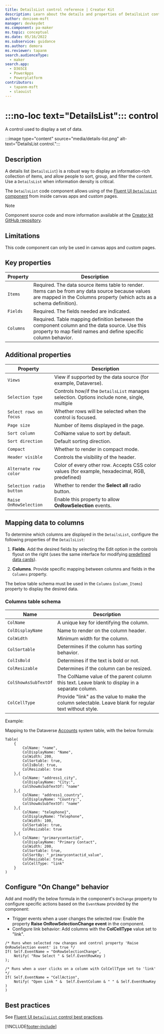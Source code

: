 ```yaml
---
title: DetailsList control reference | Creator Kit
description: Learn about the details and properties of DetailsList control in the Creator Kit.
author: denisem-msft
manager: devkeydet
ms.component: pa-maker
ms.topic: conceptual
ms.date: 05/16/2022
ms.subservice: guidance
ms.author: demora
ms.reviewer: tapanm
search.audienceType: 
  - maker
search.app: 
  - D365CE
  - PowerApps
  - Powerplatform
contributors:
  - tapanm-msft
  - slaouist
---
```


# :::no-loc text="DetailsList"::: control

A control used to display a set of data.

:::image type="content" source="media/details-list.png" alt-text="DetailsList control.":::

## Description

A details list (`DetailsList`) is a robust way to display an information-rich collection of items, and allow people to sort, group, and filter the content. Use a `DetailsList` when information density is critical.

The `DetailsList` code component allows using of the [Fluent UI `DetailsList` component](https://developer.microsoft.com/fluentui#/controls/web/detailslist) from inside canvas apps and custom pages.

> [!NOTE]
> Component source code and more information available at the [Creator kit GitHub repository](https://github.com/microsoft/powercat-creator-kit).

## Limitations

This code component can only be used in canvas apps and custom pages.

## Key properties

| Property | Description |
| -------- | ----------- |
| `Items` | Required. The data source items table to render. Items can be from any data source because values are mapped in the Columns property (which acts as a schema definition). |
| `Fields` | Required. The fields needed are indicated. |
| `Columns` | Required. Table mapping definition between the component column and the data source. Use this property to map field names and define specific column behavior. |

## Additional properties

| Property | Description |
| -------- | ----------- |
| `Views` | View if supported by the data source (for example, Dataverse). |
| `Selection type` | Controls how/if the `DetailsList` manages selection. Options include none, single, multiple |
| `Select rows on focus` | Whether rows will be selected when the control is focused. |
| `Page size` | Number of items displayed in the page. |
| `Sort column` | ColName value to sort by default. |
| `Sort direction` | Default sorting direction. |
| `Compact` | Whether to render in compact mode. |
| `Header visible` | Controls the visibility of the header. |
| `Alternate row color` | Color of every other row. Accepts CSS color values (for example,  hexadecimal, RGB, predefined) |
| `Selection radio button` | Whether to render the **Select all** radio button. |
| `Raise OnRowSelection` | Enable this property to allow **OnRowSelection** events. |

## Mapping data to columns

To determine which columns are displayed in the `DetailsList`, configure the following properties of the `DetailsList`:

1. **Fields**. Add the desired fields by selecting the Edit option in the controls flyout on the right (uses the same interface for modifying [predefined data cards](/power-apps/maker/canvas-apps/working-with-cards)).

1. **Columns**. Provide specific mapping between columns and fields in the `Columns` property.  

The below table schema must be used in the `Columns` (`column_Items`) property to display the desired data.

### Columns table schema

| Name | Description |
| ------ | ----------- |
| `ColName` | A unique key for identifying the column. |
| `ColDisplayName` | Name to render on the column header. |
| `ColWidth` | Minimum width for the column. |
| `ColSortable` | Determines if the column has sorting behavior. |
| `ColIsBold` | Determines if the text is bold or not. |
| `ColResizable` | Determines if the column can be resized. |
| `ColShowAsSubTextOf` | The ColName value of the parent column this text. Leave blank to display in a separate column. |
| `ColCellType` | Provide "link" as the value to make the column selectable. Leave blank for regular text without style. |

Example:

Mapping to the Dataverse [Accounts](/power-apps/developer/data-platform/reference/entities/account) system table, with the below formula:

```powerapps-dot
Table(
    {
        ColName: "name",
        ColDisplayName: "Name",
        ColWidth: 200,
        ColSortable: true,
        ColIsBold: true,
        ColResizable: true
    },{
        ColName: "address1_city",
        ColDisplayName: "City:",
        ColShowAsSubTextOf: "name"
    },{
        ColName: "address1_country",
        ColDisplayName: "Country:",
        ColShowAsSubTextOf: "name"
    },{
        ColName: "telephone1",
        ColDisplayName: "Telephone",
        ColWidth: 100,
        ColSortable: true,
        ColResizable: true
    },{
        ColName: "primarycontactid",
        ColDisplayName: "Primary Contact",
        ColWidth: 200,
        ColSortable: true,
        ColSortBy: "_primarycontactid_value",
        ColResizable: true,
        ColCellType: "link"
    }
)
```

## Configure "On Change" behavior

Add and modify the below formula in the component's `OnChange` property to configure specific actions based on the `EventName` provided by the component:

- Trigger events when a user changes the selected row: Enable the property **Raise OnRowSelectionChange event** in the component.
- Configure link behavior: Add columns with the **ColCellType** value set to "link".

```powerapps-dot
/* Runs when selected row changes and control property 'Raise OnRowSelection event' is true */
If( Self.EventName = "OnRowSelectionChange",
    Notify( "Row Select " & Self.EventRowKey )
);

/* Runs when a user clicks on a column with ColCellType set to 'link' */
If( Self.EventName = "CellAction",
    Notify( "Open Link " &  Self.EventColumn & " " & Self.EventRowKey )
)
```

## Best practices

See [Fluent UI `DetailsList` control best practices](https://developer.microsoft.com/fluentui#/controls/web/detailslist).

[!INCLUDE[footer-include](../../includes/footer-banner.md)]